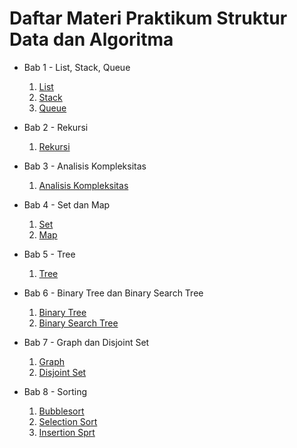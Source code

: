 <h1>Daftar Materi Praktikum Struktur Data dan Algoritma</h1>

- Bab 1 - List, Stack, Queue
    1. [List](https://github.com/SyafiqMSI/PraktikumSDA2024/blob/main/Bab1-ListStackQueue/1-list.md)
    2. [Stack](https://github.com/SyafiqMSI/PraktikumSDA2024/blob/main/Bab1-ListStackQueue/2-stack.md)
    3. [Queue](https://github.com/SyafiqMSI/PraktikumSDA2024/blob/main/Bab1-ListStackQueue/3-queue.md)

- Bab 2 - Rekursi
    1. [Rekursi](https://github.com/SyafiqMSI/PraktikumSDA2024/blob/main/Bab2-Rekursi/1-rekursi.md)

- Bab 3 - Analisis Kompleksitas
    1. [Analisis Kompleksitas](https://github.com/SyafiqMSI/PraktikumSDA2024/blob/main/Bab3-AnalisisKompleksitas/1-analisis-kompleksitas.md)
- Bab 4 - Set dan Map
    1. [Set](https://github.com/SyafiqMSI/PraktikumSDA2024/blob/main/Bab4-SetMap/1-set.md)
    2. [Map](https://github.com/SyafiqMSI/PraktikumSDA2024/blob/main/Bab4-SetMap/2-map.md)
- Bab 5 - Tree
    1. [Tree](https://github.com/SyafiqMSI/PraktikumSDA2024/blob/main/Bab5-Tree/1-tree.md)
- Bab 6 - Binary Tree dan Binary Search Tree
    1. [Binary Tree](https://github.com/SyafiqMSI/PraktikumSDA2024/blob/main/Bab6-BinaryTreeAndBinarySearchTree/1-binary-tree.md)
    2. [Binary Search Tree](https://github.com/SyafiqMSI/PraktikumSDA2024/blob/main/Bab6-BinaryTreeAndBinarySearchTree/2-binary-search-tree.md)
- Bab 7 - Graph dan Disjoint Set
    1. [Graph](https://github.com/SyafiqMSI/PraktikumSDA2024/blob/main/Bab7-GraphAndDisjointSet/1-graph.md)
    2. [Disjoint Set](https://github.com/SyafiqMSI/PraktikumSDA2024/blob/main/Bab7-GraphAndDisjointSet/2-disjoint-set.md)
- Bab 8 - Sorting
    1. [Bubblesort](https://github.com/SyafiqMSI/PraktikumSDA2024/blob/main/Bab8-Sorting/1-bubble-sort.md)
    2. [Selection Sort](https://github.com/SyafiqMSI/PraktikumSDA2024/blob/main/Bab8-Sorting/2-selection-sort.md)
    3. [Insertion Sprt](https://github.com/SyafiqMSI/PraktikumSDA2024/blob/main/Bab8-Sorting/3-insertion-sort.md)

